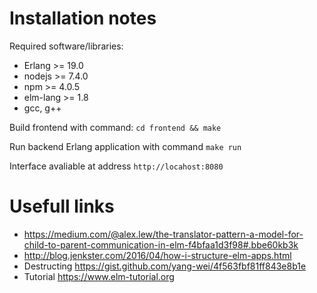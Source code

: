 Installation notes
=====================

Required software/libraries:

- Erlang >= 19.0
- nodejs >= 7.4.0
- npm >= 4.0.5
- elm-lang >= 1.8
- gcc, g++

Build frontend with command: `cd frontend && make`

Run backend Erlang application with command `make run`

Interface avaliable at address `http://locahost:8080`

Usefull links
=====================

- https://medium.com/@alex.lew/the-translator-pattern-a-model-for-child-to-parent-communication-in-elm-f4bfaa1d3f98#.bbe60kb3k
- http://blog.jenkster.com/2016/04/how-i-structure-elm-apps.html
- Destructing https://gist.github.com/yang-wei/4f563fbf81ff843e8b1e
- Tutorial https://www.elm-tutorial.org